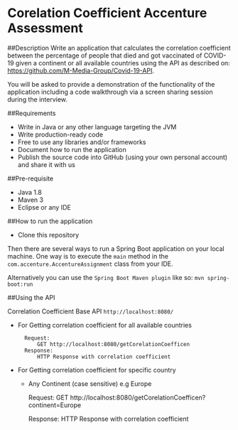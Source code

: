 # Corelation Coefficient Accenture Assessment

##Description
Write an application that calculates the correlation coefficient between the percentage of people that died and got vaccinated of COVID-19 given a continent or all available countries using the API as described on: https://github.com/M-Media-Group/Covid-19-API.

You will be asked to provide a demonstration of the functionality of the application including a code walkthrough via a screen sharing session during the interview.

##Requirements
- Write in Java or any other language targeting the JVM
- Write production-ready code
- Free to use any libraries and/or frameworks
- Document how to run the application
- Publish the source code into GitHub (using your own personal account) and share it with us

##Pre-requisite
- Java 1.8
- Maven 3
- Eclipse or any IDE

##How to run the application
- Clone this repository

Then there are several ways to run a Spring Boot application on your local machine. One way is to execute the `main` method in the `com.accenture.AccentureAssignment` class from your IDE.

Alternatively you can use the `Spring Boot Maven plugin` like so:
`mvn spring-boot:run`


##Using the API

Correlation Coefficient
Base API `http://localhost:8080/`

- For Getting correlation coefficient for all available countries

		Request:
			GET http://localhost:8080/getCorelationCoefficen
		Response:
			HTTP Response with correlation coefficient

- For Getting correlation coefficient for specific country

	- Any Continent (case sensitive) e.g Europe
	
		Request:
			GET http://localhost:8080/getCorelationCoefficen?continent=Europe
			
		Response:
			HTTP Response with correlation coefficient



